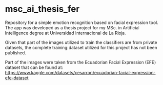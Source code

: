# msc_ai_thesis_fer
Repository for a simple emotion recognition based on facial expression tool. The app was developed as a thesis project for my MSc. in Artificial Intelligence degree at Universidad Internacional de La Rioja. 

Given that part of the images utilized to train the classifiers are from private datasets, the complete training dataset utilized for this project has not been published. 

Part of the images were taken from the Ecuadorian Facial Expression (EFE) dataset that can be found at: https://www.kaggle.com/datasets/cesarron/ecuadorian-facial-expression-efe-dataset
